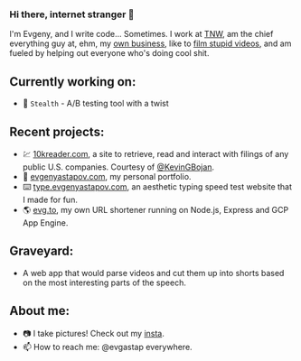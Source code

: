 ### Hi there, internet stranger 👋

I'm Evgeny, and I write code... Sometimes. I work at [TNW](https://thenextweb.com), am the chief everything guy at, ehm, my [own business](https://evgenyastapov.com), like to [film stupid videos](https://www.youtube.com/watch?v=eabxU9ozfZw), and am fueled by helping out everyone who's doing cool shit.

## Currently working on:
- 👀 `Stealth` - A/B testing tool with a twist

## Recent projects:
- 💹 [10kreader.com](https://www.10kreader.com/), a site to retrieve, read and interact with filings of any public U.S. companies. Courtesy of [@KevinGBojan](https://github.com/KevinGBojan).
- 🔭 [evgenyastapov.com](https://evgenyastapov.com), my personal portfolio.
- ⌨️ [type.evgenyastapov.com](https://type.evgenyastapov.com), an aesthetic typing speed test website that I made for fun.
- 🌎 [evg.to](https://evg.to), my own URL shortener running on Node.js, Express and GCP App Engine.

## Graveyard:
- A web app that would parse videos and cut them up into shorts based on the most interesting parts of the speech.

## About me:
- 📷 I take pictures! Check out my [insta](https://instagram.com/evgastap).
- 📫 How to reach me: @evgastap everywhere.
